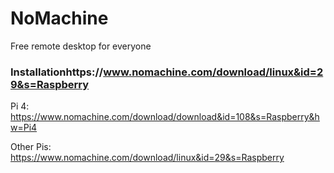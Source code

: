 # NoMachine
Free remote desktop for everyone

### Installationhttps://www.nomachine.com/download/linux&id=29&s=Raspberry
Pi 4: https://www.nomachine.com/download/download&id=108&s=Raspberry&hw=Pi4

Other Pis: https://www.nomachine.com/download/linux&id=29&s=Raspberry
